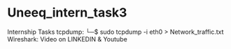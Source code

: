 # Uneeq_intern_task3
Internship Tasks
tcpdump: └─$ sudo tcpdump -i eth0 > Network_traffic.txt
Wireshark: Video on LINKEDIN & Youtube
